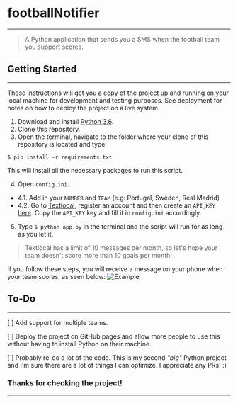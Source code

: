 # footballNotifier
---
> A Python application that sends you a SMS when the football team you support scores.

## Getting Started
---
These instructions will get you a copy of the project up and running on your local machine for development and testing purposes. See deployment for notes on how to deploy the project on a live system.

1. Download and install [Python 3.6](https://www.python.org/downloads/).
2. Clone this repository.
3. Open the terminal, navigate to the folder where your clone of this repository is located and type:
  
  `$ pip install -r requirements.txt`

  This will install all the necessary packages to run this script.

4. Open `config.ini`.
  * 4.1. Add in your `NUMBER` and `TEAM` (e.g: Portugal, Sweden, Real Madrid)
  * 4.2. Go to [Textlocal](https://www.textlocal.com/), register an account and then create an `API_KEY` [here](https://control.txtlocal.co.uk/settings/apikeys/). Copy the `API_KEY` key and fill it in `config.ini` accordingly.
5. Type `$ python app.py` in the terminal and the script will run for as long as you let it.

> Textlocal has a limit of 10 messages per month, so let's hope your team doesn't score more than 10 goals per month!

If you follow these steps, you will receive a message on your phone when your team scores, as seen below:
![Example](https://i.imgur.com/lP7ULoi.png)

## To-Do
---
[ ] Add support for multiple teams.

[ ] Deploy the project on GitHub pages and allow more people to use this without having to install Python on their machine.

[ ] Probably re-do a lot of the code. This is my second *"big"* Python project and I'm sure there are a lot of things I can optimize. I appreciate any PRs! :)

### Thanks for checking the project!
---
